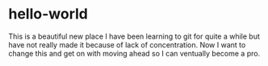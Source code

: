 # hello-world
This is a beautiful new place
I have been learning to git for quite a while but have not really made it because of lack of concentration. Now I want to change this and get on with moving ahead so I can ventually become a pro.
